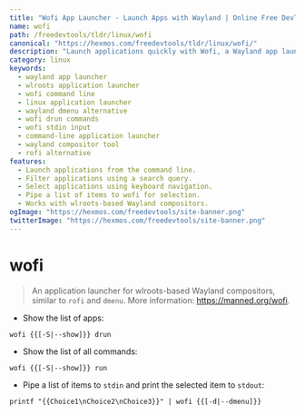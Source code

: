 ```yaml
---
title: "Wofi App Launcher - Launch Apps with Wayland | Online Free DevTools by Hexmos"
name: wofi
path: /freedevtools/tldr/linux/wofi
canonical: "https://hexmos.com/freedevtools/tldr/linux/wofi/"
description: "Launch applications quickly with Wofi, a Wayland app launcher.  Similar to rofi and dmenu, it offers flexible searching and selection. Free online tool, no registration required."
category: linux
keywords:
  - wayland app launcher
  - wlroots application launcher
  - wofi command line
  - linux application launcher
  - wayland dmenu alternative
  - wofi drun commands
  - wofi stdin input
  - command-line application launcher
  - wayland compositor tool
  - rofi alternative
features:
  - Launch applications from the command line.
  - Filter applications using a search query.
  - Select applications using keyboard navigation.
  - Pipe a list of items to wofi for selection.
  - Works with wlroots-based Wayland compositors.
ogImage: "https://hexmos.com/freedevtools/site-banner.png"
twitterImage: "https://hexmos.com/freedevtools/site-banner.png"
---
```


# wofi

> An application launcher for wlroots-based Wayland compositors, similar to `rofi` and `dmenu`.
> More information: <https://manned.org/wofi>.

- Show the list of apps:

`wofi {{[-S|--show]}} drun`

- Show the list of all commands:

`wofi {{[-S|--show]}} run`

- Pipe a list of items to `stdin` and print the selected item to `stdout`:

`printf "{{Choice1\nChoice2\nChoice3}}" | wofi {{[-d|--dmenu]}}`
